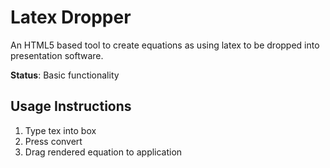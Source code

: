 Latex Dropper
===============

An HTML5 based tool to create equations as using latex to be dropped into presentation software.

**Status**: Basic functionality

Usage Instructions
-------------
1. Type tex into box
2. Press convert
3. Drag rendered equation to application
